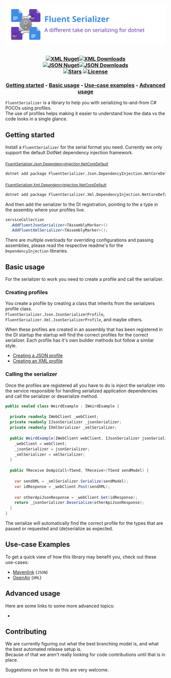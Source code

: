 [//]: # (Header)

[banner]: https://raw.githubusercontent.com/Marvin-Brouwer/FluentSerializer/main/doc/logo/Banner.optimized.svg?token=GHSAT0AAAAAABQQMDKWXPCPFIILUZMEP56EYQCNWBA

[package-url-xml]: https://www.nuget.org/packages/FluentSerializer.Xml/
[package-shield-v-xml]: https://img.shields.io/nuget/v/FluentSerializer.Xml.svg?style=flat-square
[package-shield-d-xml]: https://img.shields.io/nuget/dt/FluentSerializer.Xml.svg?style=flat-square
[package-url-json]: https://www.nuget.org/packages/FluentSerializer.Json/
[package-shield-v-json]: https://img.shields.io/nuget/v/FluentSerializer.Json.svg?style=flat-square
[package-shield-d-json]: https://img.shields.io/nuget/dt/FluentSerializer.Json.svg?style=flat-square

[license-url]: https://github.com/Marvin-Brouwer/FluentSerializer/blob/main/License.md#readme
[license-shield]: https://img.shields.io/badge/license-Apache--2.0-blue.svg?style=flat-square
[repo-stars-url]: https://github.com/Marvin-Brouwer/FluentSerializer/stargazers
[repo-stars-shield]: https://img.shields.io/github/stars/Marvin-Brouwer/FluentSerializer.svg?color=brightgreen&style=flat-square

<h1 align="center">

  [![Fluent Serializer][banner]](#Readme)

</h1>

<h3 align="center">

  [![XML Nuget][package-shield-v-xml]![XML Downloads][package-shield-d-xml]][package-url-xml]  
  [![JSON Nuget][package-shield-v-json]![JSON Downloads][package-shield-d-Json]][package-url-json]  
  [![Stars][repo-stars-shield]][repo-stars-url] 
  [![License][license-shield]][license-url]  

</h3>

[//]: # (TOC)

<h3 align="center">
  
  [Getting started](#getting-started) - 
  [Basic usage](#basic-usage) - 
  [Use-case examples](#use-case-examples) - 
  [Advanced usage](#advanced-usage)

</h3>

[//]: # (Introduction)
`FluentSerializer` is a library to help you with serializing to-and-from C# POCOs using profiles.  
The use of profiles helps making it easier to understand how the data vs the code looks in a single glance.

[//]: # (GettingStarted)
[json-di-dotnet-readme]: https://github.com/Marvin-Brouwer/FluentSerializer/tree/main/src/FluentSerializer.Json.DependencyInjection.NetCoreDefault/Readme.md#readme
[xml-di-dotnet-readme]: https://github.com/Marvin-Brouwer/FluentSerializer/tree/main/src/FluentSerializer.Xml.DependencyInjection.NetCoreDefault/Readme.md#readme
## Getting started

Install a `FluentSerializer` for the serial format you need. Currently we only support the default DotNet dependency injection framework. 

<sub>[FluentSerializer.Json.DependencyInjection.NetCoreDefault][json-di-dotnet-readme]</sub>
```txt
dotnet add package FluentSerializer.Json.DependencyInjection.NetCoreDefault
```  
<sub>[FluentSerializer.Xml.DependencyInjection.NetCoreDefault][xml-di-dotnet-readme]</sub>
```txt
dotnet add package FluentSerializer.Xml.DependencyInjection.NetCoreDefault
```

And then add the serializer to the DI registration, pointing to the a type in the assembly where your profiles live.
```csharp
serviceCollection
  .AddFluentJsonSerializer<TAssemblyMarker>()
  .AddFluentXmlSerializer<TAssemblyMarker>();
```
There are multiple overloads for overriding configurations and passing assemblies, please read the respective readme's for the `DependencyInjection` libraries.

[//]: # (BasicUsage)
## Basic usage

For the serializer to work you need to create a profile and call the serializer.

### Creating profiles
You create a profile by creating a class that inherits from the serializers profile class.  
`FluentSerializer.Json.JsonSerializerProfile`, `FluentSerializer.Xml.JsonSerializerProfile`, and maybe others.  
 
When these profiles are created in an assembly that has been registered in the DI startup the startup will find the correct profiles for the correct serializer. Each profile has it's own builder methods but follow a similar style.  
<!--  todo create profile readme's -->
- [Creating a JSON profile](https://github.com/Marvin-Brouwer/FluentSerializer/tree/main/src/FluentSerializer.Json/Readme.md#CreatingProfile)
- [Creating an XML profile](https://github.com/Marvin-Brouwer/FluentSerializer/tree/main/src/FluentSerializer.Xml/Readme.md#CreatingProfile)

### Calling the serializer
Once the profiles are registered all you have to do is inject the serializer into the service responsible for handling serialized application dependencies and call the serializer or deserialize method.
```csharp
public sealed class WeirdExample : IWeirdExample {

  private readonly IWebClient _webClient;
  private readonly IJsonSerializer _jsonSerializer;
  private readonly IXmlSerializer _xmlSerializer;

  public WeirdExample(IWebClient webClient, IJsonSerializer jsonSerializer, IXmlSerializer xmlSerializer) {
    _webClient = webClient;
    _jsonSerializer = jsonSerializer;
    _xmlSerializer = xmlSerializer;
  }

  public TReceive DoApiCall<TSend, TReceive>(TSend sendModel) {

    var sendXML = _xmlSerializer.Serialize(sendModel);
    var idResponse = _webClient.Post(sendXML);

    var otherApiJsonResponse = _webClient.Get(idResponse);
    return _jsonSerializer.Deserialize(otherApiJsonResponse);
  }
}
```
The serialize will automatically find the correct profile for the types that are passed or requested and (de)serialize as expected.

[//]: # (UseCaseExamples)
## Use-case Examples

To get a quick view of how this library may benefit you, check out these use-cases:

- [Mavenlink](https://github.com/Marvin-Brouwer/FluentSerializer/tree/main/src/FluentSerializer.UseCase.Mavenlink/Readme.md#readme) (`JSON`)
- [OpenAir](https://github.com/Marvin-Brouwer/FluentSerializer/tree/main/src/FluentSerializer.UseCase.OpenAir/Readme.md#readme) (`XML`)

[//]: # (AdvancedUsage)
## Advanced usage

Here are some links to some more advanced topics:

- 

[//]: # (Misc)
## Contributing
We are currently figuring out what the best branching model is, and what the best automated release setup is.  
Because of that we aren't really looking for code contributions until that is in place.  
  
Suggestions on how to do this are very welcome.  
